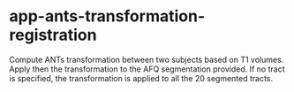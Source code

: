# app-ants-transformation-registration

Compute ANTs transformation between two subjects based on T1 volumes. Apply then the transformation to the AFQ segmentation provided. If no tract is specified, the transformation is applied to all the 20 segmented tracts.
